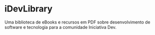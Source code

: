 # iDevLibrary
Uma biblioteca de eBooks e recursos em PDF sobre desenvolvimento de software e tecnologia para a comunidade Iniciativa Dev.
